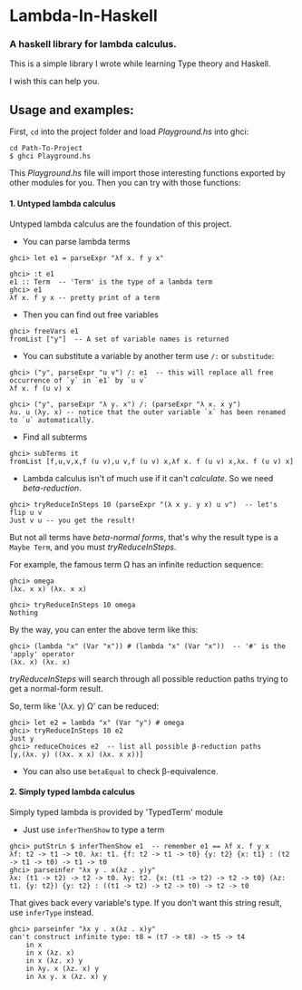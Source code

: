 # Lambda-In-Haskell
### A haskell library for lambda calculus.

This is a simple library I wrote while learning Type theory and Haskell.

I wish this can help you.

## Usage and examples:

First, `cd` into the project folder and load *Playground.hs* into ghci:

```
cd Path-To-Project
$ ghci Playground.hs
```

This *Playground.hs* file will import those interesting functions exported by other modules for you.
Then you can try with those functions:

#### 1. Untyped lambda calculus

Untyped lambda calculus are the foundation of this project.

* You can parse lambda terms

`ghci> let e1 = parseExpr "λf x. f y x"`

```
ghci> :t e1
e1 :: Term  -- 'Term' is the type of a lambda term
ghci> e1
λf x. f y x -- pretty print of a term
```

* Then you can find out free variables

```
ghci> freeVars e1
fromList ["y"]  -- A set of variable names is returned
```

* You can substitute a variable by another term use `/:` or `substitude`:

```
ghci> ("y", parseExpr "u v") /: e1  -- this will replace all free occurrence of `y` in `e1` by `u v`
λf x. f (u v) x
```

```
ghci> ("y", parseExpr "λ y. x") /: (parseExpr "λ x. x y")
λu. u (λy. x) -- notice that the outer variable `x` has been renamed to `u` automatically.
```

* Find all subterms

```
ghci> subTerms it
fromList [f,u,v,x,f (u v),u v,f (u v) x,λf x. f (u v) x,λx. f (u v) x]
```

* Lambda calculus isn't of much use if it can't *calculate*. So we need *beta-reduction*.

```
ghci> tryReduceInSteps 10 (parseExpr "(λ x y. y x) u v")  -- let's flip u v
Just v u -- you get the result!
```

But not all terms have *beta-normal forms*, that's why the result type is a `Maybe Term`, and you must *tryReduceInSteps*.

For example, the famous term Ω has an infinite reduction sequence:

```
ghci> omega
(λx. x x) (λx. x x)

ghci> tryReduceInSteps 10 omega
Nothing
```

By the way, you can enter the above term like this:

```
ghci> (lambda "x" (Var "x")) # (lambda "x" (Var "x"))  -- '#' is the 'apply' operator
(λx. x) (λx. x)
```

*tryReduceInSteps* will search through all possible reduction paths trying to get a normal-form result.

So, term like '(λx. y) Ω' can be reduced:

```
ghci> let e2 = lambda "x" (Var "y") # omega
ghci> tryReduceInSteps 10 e2
Just y
ghci> reduceChoices e2  -- list all possible β-reduction paths
[y,(λx. y) ((λx. x x) (λx. x x))]
```

* You can also use `betaEqual` to check β-equivalence.

#### 2. Simply typed lambda calculus

Simply typed lambda is provided by 'TypedTerm' module

* Just use `inferThenShow` to type a term

```
ghci> putStrLn $ inferThenShow e1  -- remember e1 == λf x. f y x
λf: t2 -> t1 -> t0. λx: t1. {f: t2 -> t1 -> t0} {y: t2} {x: t1} : (t2 -> t1 -> t0) -> t1 -> t0
ghci> parseinfer "λx y . x(λz . y)y"
λx: (t1 -> t2) -> t2 -> t0. λy: t2. {x: (t1 -> t2) -> t2 -> t0} (λz: t1. {y: t2}) {y: t2} : ((t1 -> t2) -> t2 -> t0) -> t2 -> t0
```

That gives back every variable's type. If you don't want this string result, use `inferType` instead.

```
ghci> parseinfer "λx y . x(λz . x)y"
can't construct infinite type: t8 = (t7 -> t8) -> t5 -> t4
	in x
	in x (λz. x)
	in x (λz. x) y
	in λy. x (λz. x) y
	in λx y. x (λz. x) y
```
